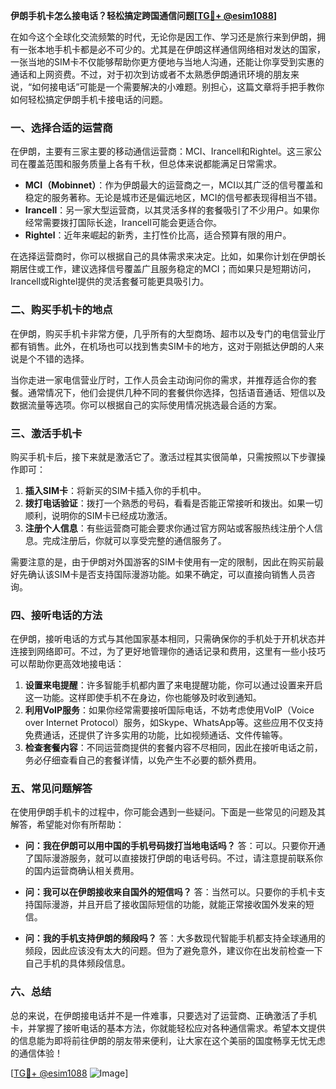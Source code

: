 **伊朗手机卡怎么接电话？轻松搞定跨国通信问题[[TG💪+ @esim1088](https://t.me/s/esim1088)]**

在如今这个全球化交流频繁的时代，无论你是因工作、学习还是旅行来到伊朗，拥有一张本地手机卡都是必不可少的。尤其是在伊朗这样通信网络相对发达的国家，一张当地的SIM卡不仅能够帮助你更方便地与当地人沟通，还能让你享受到实惠的通话和上网资费。不过，对于初次到访或者不太熟悉伊朗通讯环境的朋友来说，“如何接电话”可能是一个需要解决的小难题。别担心，这篇文章将手把手教你如何轻松搞定伊朗手机卡接电话的问题。

### 一、选择合适的运营商

在伊朗，主要有三家主要的移动通信运营商：MCI、Irancell和Rightel。这三家公司在覆盖范围和服务质量上各有千秋，但总体来说都能满足日常需求。

- **MCI（Mobinnet）**：作为伊朗最大的运营商之一，MCI以其广泛的信号覆盖和稳定的服务著称。无论是城市还是偏远地区，MCI的信号都表现得相当不错。
- **Irancell**：另一家大型运营商，以其灵活多样的套餐吸引了不少用户。如果你经常需要拨打国际长途，Irancell可能会更适合你。
- **Rightel**：近年来崛起的新秀，主打性价比高，适合预算有限的用户。

在选择运营商时，你可以根据自己的具体需求来决定。比如，如果你计划在伊朗长期居住或工作，建议选择信号覆盖广且服务稳定的MCI；而如果只是短期访问，Irancell或Rightel提供的灵活套餐可能更具吸引力。

### 二、购买手机卡的地点

在伊朗，购买手机卡非常方便，几乎所有的大型商场、超市以及专门的电信营业厅都有销售。此外，在机场也可以找到售卖SIM卡的地方，这对于刚抵达伊朗的人来说是个不错的选择。

当你走进一家电信营业厅时，工作人员会主动询问你的需求，并推荐适合你的套餐。通常情况下，他们会提供几种不同的套餐供你选择，包括语音通话、短信以及数据流量等选项。你可以根据自己的实际使用情况挑选最合适的方案。

### 三、激活手机卡

购买手机卡后，接下来就是激活它了。激活过程其实很简单，只需按照以下步骤操作即可：

1. **插入SIM卡**：将新买的SIM卡插入你的手机中。
2. **拨打电话验证**：拨打一个熟悉的号码，看看是否能正常接听和拨出。如果一切顺利，说明你的SIM卡已经成功激活。
3. **注册个人信息**：有些运营商可能会要求你通过官方网站或客服热线注册个人信息。完成注册后，你就可以享受完整的通信服务了。

需要注意的是，由于伊朗对外国游客的SIM卡使用有一定的限制，因此在购买前最好先确认该SIM卡是否支持国际漫游功能。如果不确定，可以直接向销售人员咨询。

### 四、接听电话的方法

在伊朗，接听电话的方式与其他国家基本相同，只需确保你的手机处于开机状态并连接到网络即可。不过，为了更好地管理你的通话记录和费用，这里有一些小技巧可以帮助你更高效地接电话：

1. **设置来电提醒**：许多智能手机都内置了来电提醒功能，你可以通过设置来开启这一功能。这样即使手机不在身边，你也能够及时收到通知。
2. **利用VoIP服务**：如果你经常需要接听国际电话，不妨考虑使用VoIP（Voice over Internet Protocol）服务，如Skype、WhatsApp等。这些应用不仅支持免费通话，还提供了许多实用的功能，比如视频通话、文件传输等。
3. **检查套餐内容**：不同运营商提供的套餐内容不尽相同，因此在接听电话之前，务必仔细查看自己的套餐详情，以免产生不必要的额外费用。

### 五、常见问题解答

在使用伊朗手机卡的过程中，你可能会遇到一些疑问。下面是一些常见的问题及其解答，希望能对你有所帮助：

- **问：我在伊朗可以用中国的手机号码拨打当地电话吗？**
  答：可以。只要你开通了国际漫游服务，就可以直接拨打伊朗的电话号码。不过，请注意提前联系你的国内运营商确认相关费用。

- **问：我可以在伊朗接收来自国外的短信吗？**
  答：当然可以。只要你的手机卡支持国际漫游，并且开启了接收国际短信的功能，就能正常接收国外发来的短信。

- **问：我的手机支持伊朗的频段吗？**
  答：大多数现代智能手机都支持全球通用的频段，因此应该没有太大的问题。但为了避免意外，建议你在出发前检查一下自己手机的具体频段信息。

### 六、总结

总的来说，在伊朗接电话并不是一件难事，只要选对了运营商、正确激活了手机卡，并掌握了接听电话的基本方法，你就能轻松应对各种通信需求。希望本文提供的信息能为即将前往伊朗的朋友带来便利，让大家在这个美丽的国度畅享无忧无虑的通信体验！

[[TG💪+ @esim1088](https://t.me/s/esim1088) ![Image](https://i.postimg.cc/4NQfJmqS/Snipaste-2025-05-13-00-14-12.png)]